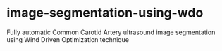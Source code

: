 # image-segmentation-using-wdo
Fully automatic Common Carotid Artery ultrasound image segmentation using Wind Driven Optimization technique
